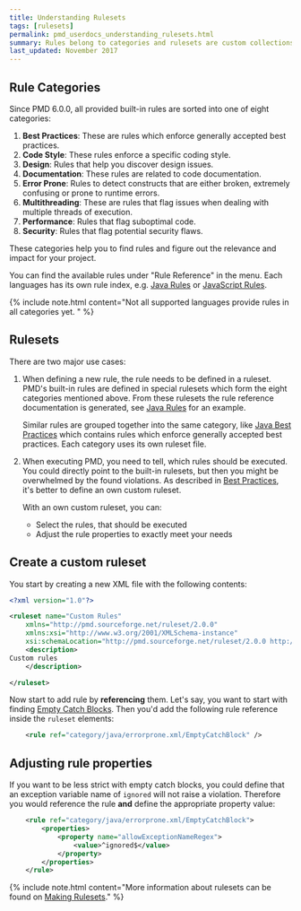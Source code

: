 ```yaml
---
title: Understanding Rulesets
tags: [rulesets]
permalink: pmd_userdocs_understanding_rulesets.html
summary: Rules belong to categories and rulesets are custom collections of rules
last_updated: November 2017
---
```


## Rule Categories

Since PMD 6.0.0, all provided built-in rules are sorted into one of eight categories:

1.  **Best Practices**: These are rules which enforce generally accepted best practices.
2.  **Code Style**: These rules enforce a specific coding style.
3.  **Design**: Rules that help you discover design issues.
4.  **Documentation**: These rules are related to code documentation.
5.  **Error Prone**: Rules to detect constructs that are either broken, extremely confusing or prone to runtime errors.
6.  **Multithreading**: These are rules that flag issues when dealing with multiple threads of execution.
7.  **Performance**: Rules that flag suboptimal code.
8.  **Security**: Rules that flag potential security flaws.

These categories help you to find rules and figure out the relevance and impact for your project.

You can find the available rules under "Rule Reference" in the menu. Each languages has its own rule
index, e.g. [Java Rules](pmd_rules_java.html) or [JavaScript Rules](pmd_rules_ecmascript.html).

{% include note.html content="Not all supported languages provide rules in all categories yet. " %}


## Rulesets

There are two major use cases:

1.  When defining a new rule, the rule needs to be defined in a ruleset. PMD's built-in rules
    are defined in special rulesets which form the eight categories mentioned above.
    From these rulesets the rule reference documentation is generated,
    see [Java Rules](pmd_rules_java.html) for an example.

    Similar rules are grouped together into the same category, like [Java Best Practices](pmd_rules_java_bestpractices.html)
    which contains rules which enforce generally accepted best practices. Each category uses its own
    ruleset file.

2.  When executing PMD, you need to tell, which rules should be executed. You could directly point to the
    built-in rulesets, but then you might be overwhelmed by the found violations. As described
    in [Best Practices](pmd_userdocs_best_practices.html), it's better to define an own custom ruleset.

    With an own custom ruleset, you can:

    *   Select the rules, that should be executed
    *   Adjust the rule properties to exactly meet your needs

## Create a custom ruleset

You start by creating a new XML file with the following contents:

``` xml
<?xml version="1.0"?>

<ruleset name="Custom Rules"
    xmlns="http://pmd.sourceforge.net/ruleset/2.0.0"
    xmlns:xsi="http://www.w3.org/2001/XMLSchema-instance"
    xsi:schemaLocation="http://pmd.sourceforge.net/ruleset/2.0.0 http://pmd.sourceforge.net/ruleset_2_0_0.xsd">
    <description>
Custom rules
    </description>

</ruleset>
```

Now start to add rule by **referencing** them. Let's say, you want to start with finding
[Empty Catch Blocks](pmd_rules_java_errorprone.html#emptycatchblock). Then you'd add the following
rule reference inside the `ruleset` elements:

```xml
    <rule ref="category/java/errorprone.xml/EmptyCatchBlock" />
```

## Adjusting rule properties

If you want to be less strict with empty catch blocks, you could define that an exception variable name
of `ignored` will not raise a violation. Therefore you would reference the rule **and** define
the appropriate property value:

```xml
    <rule ref="category/java/errorprone.xml/EmptyCatchBlock">
        <properties>
            <property name="allowExceptionNameRegex">
                <value>^ignored$</value>
            </property>
        </properties>
    </rule>
```


{% include note.html content="More information about rulesets can be found on [Making Rulesets](pmd_userdocs_making_rulesets.html)." %}
